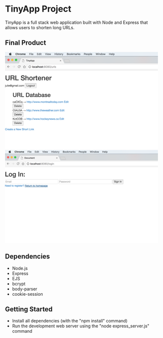 # TinyApp Project

TinyApp is a full stack web application built with Node and Express that allows users to shorten long URLs.

## Final Product

!["urls page"](https://github.com/julierivest/Tiny-App/blob/master/docs/urls_page.png?raw=true)
!["login page"](https://github.com/julierivest/Tiny-App/blob/master/docs/login_page.png?raw=true)

## Dependencies

- Node.js
- Express
- EJS
- bcrypt
- body-parser
- cookie-session

## Getting Started

- Install all dependencies (with the "npm install" command)
- Run the development web server using the "node express_server.js" command
